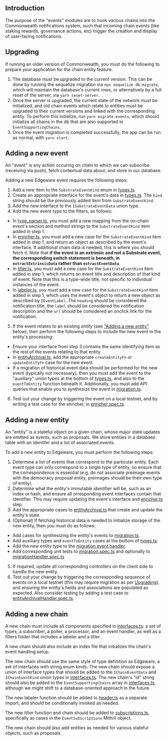 ## Introduction

The purpose of the "events" modules are to hook various chains into the Commonwealth notifications system, such that incoming chain events (like staking rewards, governance actions, etc) trigger the creation and display of user-facing notifications.

## Upgrading

If running an older version of Commonwealth, you must do the following to prepare your application for the chain entity feature.

1. The database must be upgraded to the current version. This can be done by running the sequelize migration via `npx sequelize db:migrate`, which will maintain the database's current rows, or alternatively by a full reset of the server, via `yarn reset-server`.
2. Once the server is upgraded, the current state of the network must be initialized, and old chain events which relate to entities must be upgraded to their current versions and linked with the corresponding entity. To perform this initialize, run `yarn migrate-events`, which should initialize all chains in the db that are also supported in `EventSupportingChains`.
3. Once the event migration is completed successfully, the app can be run as normal, with `yarn start`.

## Adding a new event

An "event" is any action occuring on chain to which we can subscribe (receiving via push), fetch contextual data about, and store in our database.

Adding a new Edgeware event requires the following steps:

1. Add a new item to the `SubstrateEventKind` enum in [types.ts](edgeware/types.ts)
2. Create an appropriate interface for the event's data in [types.ts](edgeware/types.ts). The `kind` string should be the previously added item from `SubstrateEventKind`.
3. Add the new interface to the `ISubstrateEventData` union type.
4. Add the new event type to the filters, as follows:
  * In [type_parser.ts](edgeware/filters/type_parser.ts), you must add a new mapping from the on-chain event's section and method strings to the `SubstrateEventKind` item added in step 1.
  * In [enricher.ts](edgeware/filters/enricher.ts), you must add a new case for the `SubstrateEventKind` item added in step 1, and return an object as described by the event's interface. If additional chain data is needed, this is where you should fetch it. Note that **if the event is an extrinsic and not a Substrate event, the corresponding switch statement is beneath, in `extractExtrinsicData` rather than `extractEventData`**.
  * In [titler.ts](edgeware/filters/titler.ts), you must add a new case for the `SubstrateEventKind` item added in step 1, which returns an event title and description of that kind of event. Note that this is a type-wide title, not specific to individual instances of the event.
  * In [labeler.ts](edgeware/filters/labeler.ts), you must add a new case for the `SubstrateEventKind` item added in step 1, which uses the event's object to return a new object as described by `IEventLabel`. The `heading` should be considered the notification title, the `label` should be considered the notification description and the `url` should be considered an onclick link for the notification.
5. If the event relates to an existing _entity_ (see ["Adding a new entity"](#Adding-a-new-entity) below), then perform the following steps to include the new event in the entity's processing:
  * Ensure your interface from step 3 contains the same identifying item as the rest of the events relating to that entity.
  * In [entityArchival.ts](../../server/eventHandlers/edgeware/entityArchival.ts), add the appropriate `createEntityFn` or `updateEntityFn` case for the new event.
  * If a migration of historical event data should be performed for the new event (typically not necessary), then you must add the event to the "auxiliary" union types at the bottom of [types.ts](edgeware/types.ts), and also to the `eventToEntity` function beneath it. Additionally, you must add API queries that enable you to synthesize the event in [migration.ts](edgeware/migration.ts).
6. Test out your change by triggering the event on a local testnet, and by writing a test case for the enricher, in [enricher.spec.ts](../../test/unit/events/edgeware/enricher.spec.ts).

## Adding a new entity

An "entity" is a stateful object on a given chain, whose major state updates are emitted as events, such as proposals. We store entities in a database table with an identifer and a list of associated events.

To add a new entity to Edgeware, you must perform the following steps:

1. Determine a list of events that correspond to the particular entity. Each event type can only correspond to a single type of entity, so ensure that the correspondence is essential (e.g. do not associate preimage events with the democracy proposal entity, preimages should be their own type of entity).
2. Determine what the entity's immutable identifier will be, such as an index or hash, and ensure all orresponding event interfaces contain that identifier. This may require updating the event's interface and [enricher.ts](edgeware/filters/enricher.ts) step.
3. Add the appropriate cases to [entityArchival.ts](../../server/eventHandlers/edgeware/entityArchival.ts) that create and update the entity's state.
4. (Optional) If fetching historical data is needed to initialize storage of the new entity, then you must do as follows:
  * Add cases for synthesizing the entity's events to [migration.ts](edgeware/migration.ts).
  * Add auxiliary types and `eventToEntity` cases at the bottom of [types.ts](edgeware/types.ts).
  * Add the new entity type to the [migration event handler](../../server/eventHandlers/edgeware/migration.ts).
  * Add corresponding unit tests to [migration.spec.ts](../../test/unit/events/edgeware/migration.spec.ts) and optionally to [migrationHandler.spec.ts](../../test/unit/events/edgeware/migrationHandler.spec.ts)
5. If required, update all corresponding controllers on the client side to handle the new entity.
6. Test out your change by triggering the corresponding sequence of events on a local testnet (this may require migration as per [Upgrading](#Upgrading)), and ensuring the entity's fields and associations are populated as expected. Also consider testing by adding a test case to [entityArchivalHandler.spec.ts](../../test/unit/events/edgeware/entityArchivalHandler.spec.ts).

## Adding a new chain

A new chain must include all components specified in [interfaces.ts](interfaces.ts): a set of types, a subscriber, a poller, a processor, and an event handler, as well as a filters folder that includes a labeler and a titler.

A new chain should also include an index file that initializes the chain's event handling setup.

The new chain should use the same style of type definition as Edgeware, a set of interfaces with string enum kinds. The new chain should expose a union of interface types that should be added to the `IChainEventData` and `IChainEventKind` union types in [interfaces.ts](interfaces.ts). The new chain's "id" string should also be added to the `EventSupportingChains` array in [interfaces.ts](interfaces.ts), although we might shift to a database-oriented approach in the future.

The new labeler function should be added to [header.ts](../../client/scripts/views/components/header.ts) as a separate import, and should be conditionally invoked as needed.

The new titler function and chain should be added to [subscriptions.ts](../../client/scripts/view/pages/subscriptions.ts), specifically as cases in the `EventSubscriptions` Mithril object.

The new chain should also add entities as needed for various stateful objects, such as proposals.